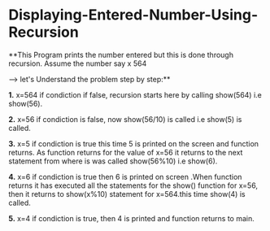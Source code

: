 # Displaying-Entered-Number-Using-Recursion

**This Program prints the number entered but this is done through recursion. Assume the number say x 564 

--> let's Understand the problem step by step:**

**1.** x=564 if condiction if false, recursion starts here by calling show(564) i.e show(56).

**2.** x=56 if condiction is false, now show(56/10) is called i.e show(5) is called.

**3.** x=5 if condiction is true this time 5 is printed on the screen and function returns. As function returns for the value of x=56 it returns to the next statement from where is was called show(56%10) i.e show(6).

**4.** x=6 if condiction is true then 6 is printed on screen .When function returns it has executed all the statements for the show() function for x=56, then it returns to show(x%10) statement for x=564.this time show(4) is called.

**5.** x=4 if condiction is true, then 4 is printed and function returns to main.
